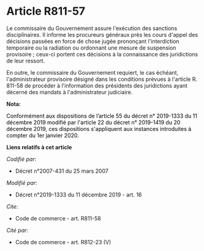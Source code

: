 # Article R811-57

Le commissaire du Gouvernement assure l'exécution des sanctions disciplinaires. Il informe les procureurs généraux près les
cours d'appel des décisions passées en force de chose jugée prononçant l'interdiction temporaire ou la radiation ou ordonnant
une mesure de suspension provisoire ; ceux-ci portent ces décisions à la connaissance des juridictions de leur ressort.

En outre, le commissaire du Gouvernement requiert, le cas échéant, l'administrateur provisoire désigné dans les conditions
prévues à l'article R. 811-58 de procéder à l'information des présidents des juridictions ayant décerné des mandats à
l'administrateur judiciaire.

**Nota:**

<font color="black">Conformément aux dispositions de l’article 55 du décret n° 2019-1333 du 11 décembre 2019 modifié </font>
  <font color="black">par l'article 22 du décret n° 2019-1419 du 20 décembre 2019, ces dispositions s'appliquent aux
instances introduites à compter du 1er janvier 2020. </font>

**Liens relatifs à cet article**

_Codifié par_:

  - Décret n°2007-431 du 25 mars 2007

_Modifié par_:

  - Décret n°2019-1333 du 11 décembre 2019 - art. 16

_Cite_:

  - Code de commerce - art. R811-58

_Cité par_:

  - Code de commerce - art. R812-23 (V)
